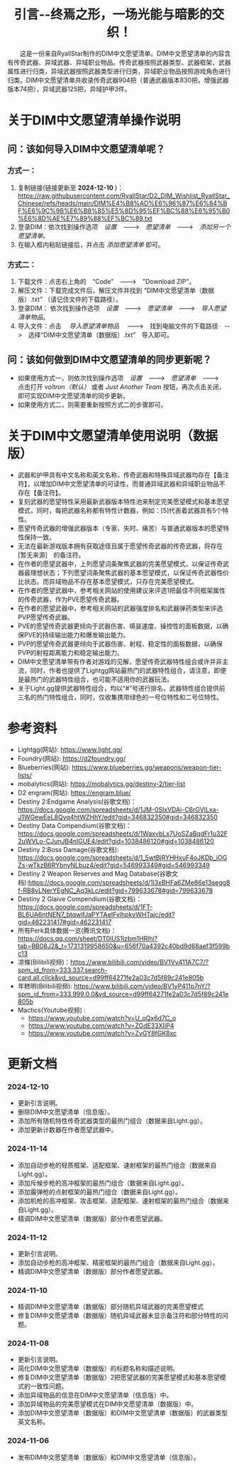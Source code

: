 # <center>引言--终焉之形，一场光能与暗影的交织！</center>
&emsp;&emsp;这是一份来自RyallStar制作的DIM中文愿望清单。DIM中文愿望清单的内容含有传奇武器、异域武器、异域职业物品。传奇武器按照武器类型、武器框架、武器属性进行归类，异域武器按照武器类型进行归类，异域职业物品按照游戏角色进行归类。DIM中文愿望清单共收录传奇武器904把（普通武器版本830把，增强武器版本74把），异域武器125把，异域护甲3件。

# 关于DIM中文愿望清单操作说明
## 问：该如何导入DIM中文愿望清单呢？
### 方式一：
1. 复制链接(链接更新至 __2024-12-10__ )：<https://raw.githubusercontent.com/RyallStar/D2_DIM_Wishlist_RyallStar_Chinese/refs/heads/main/DIM%E4%B8%AD%E6%96%87%E6%84%BF%E6%9C%9B%E6%B8%85%E5%8D%95%EF%BC%88%E6%95%B0%E6%8D%AE%E7%89%88%EF%BC%89.txt>
2. 登录DIM：依次找到操作选项&emsp;_设置_&emsp;--->&emsp;_愿望清单_&emsp;--->&emsp;_添加另一个愿望清单_。
3. 在输入框内粘贴链接后，并点击 _添加愿望清单_ 即可。

### 方式二：  
1. 下载文件：点击右上角的&emsp;“Code”&emsp;--->&emsp;"Download ZIP"。
2. 解压文件：下载完成文件后，解压文件并找到 “DIM中文愿望清单（数据版）.txt” （请记住文件的下载路径）。
3. 登录DIM： 依次找到操作选项&emsp;_设置_&emsp;--->&emsp;_愿望清单_&emsp;--->&emsp;_导入愿望清单物品_。
4. 导入文件：点击&emsp; _导入愿望清单物品_ &emsp;--->&emsp;找到电脑文件的下载路径&emsp;-->&emsp;选择“DIM中文愿望清单（数据版）.txt”&emsp;导入即可。

## 问：该如何做到DIM中文愿望清单的同步更新呢？
* 如果使用方式一，则依次找到操作选项&emsp;_设置_&emsp;--->&emsp;_愿望清单_&emsp;--->&emsp; 点击打开 _voltron（默认）_ 或者 _Just Another Team_ 按钮，再次点击关闭，即可实现DIM中文愿望清单的同步更新。
* 如果使用方式二，则需要重新按照方式二的步骤即可。


# 关于DIM中文愿望清单使用说明（数据版）
* 武器和护甲具有中文名称和英文名称，传奇武器和特殊异域武器均存在【备注符】，以增加DIM中文愿望清单的可读性，而普通异域武器和异域职业物品不存在【备注符】。
* 复刻武器的愿望特性采用最新武器版本特性池来制定完美愿望模式和基本愿望模式，同时，每把武器名称都有特性计数器，例如：[5]代表着武器具有5个特性。
* 愿望传奇武器的增强武器版本（专家、失时、痛苦）与普通武器版本的愿望特性保持一致。
* 无法在最新游戏版本拥有获取途径且属于愿望传奇武器的传奇武器，将存在&emsp;[暂无来源]&emsp;的备注符。
* 在作者的愿望武器中，上列愿望词条聚焦武器的完美愿望模式，以保证传奇武器最理想状态；下列愿望词条聚焦武器的基本愿望模式，以保证传奇武器性价比状态。而异域物品不存在基本愿望模式，只存在完美愿望模式。
* 在作者的愿望武器中，参考相关网站的使用建议来评选1把最佳不同框架属性的传奇武器，作为PVE愿望传奇武器。
* 在作者的愿望武器中，参考相关网站的武器强度排名和武器弹药类型来评选PVP愿望传奇武器。
* PVE的愿望传奇武器更倾向于武器伤害、填装速度、操控性的面板数据，以确保PVE的持续输出能力和爆发输出能力。
* PVP的愿望传奇武器更倾向于武器伤害、射程、稳定性的面板数据，以确保PVP的射程距离能力和稳定输出能力。
* DIM中文愿望清单带有作者对游戏的见解，愿望传奇武器特性组合或许并非主流，同时，作者也提供了Lightgg网站最热门的武器特性组合，请注意，即便是最热门的武器特性组合，也可能不适用你的武器玩法。
* 关于Light.gg提供武器特性组合，均以“#”号进行排名，武器特性组合提供前三名的热门特性组合，同时，仅收集携带绿色的一号位特性和二号位特性。


# 参考资料
* Lightgg(网站): <https://www.light.gg/>
* Foundry(网站): <https://d2foundry.gg/>
* Blueberries(网站): <https://www.blueberries.gg/weapons/weapon-tier-lists/>
* mobalytics(网站): <https://mobalytics.gg/destiny-2/tier-list>
* D2 engram(网站): <https://engram.blue/>
* Destiny 2:Endgame Analysis(谷歌文档)：<https://docs.google.com/spreadsheets/d/1JM-0SlxVDAi-C6rGVlLxa-J1WGewEeL8Qvq4htWZHhY/edit?gid=346832350#gid=346832350>
* Destiny Data Compendium(谷歌文档)：<https://docs.google.com/spreadsheets/d/1WaxvbLx7UoSZaBqdFr1u32F2uWVLo-CJunJB4nlGUE4/edit?gid=1038486120#gid=1038486120>
* Destiny 2:Boss Damage(谷歌文档): <https://docs.google.com/spreadsheets/d/1_5wtBjRYHHxuF4oJKDb_iOGZs-wTkzB6RYbnyNLbuz4/edit?gid=546993349#gid=546993349>
* Destiny 2 Weapon Reserves and Mag Database(谷歌文档):<https://docs.google.com/spreadsheets/d/1l3xBHFa6ZMe86e13segg8f-RB8vLNerYEgNC_Aq3kLc/edit?gid=799633678#gid=799633678>
* Destiny 2 Glaive Compendium(谷歌文档)：<https://docs.google.com/spreadsheets/d/1FT-BL6UA6ntNEN7_btqwlfJaPYTAeIFvlhpkvWHTajc/edit?gid=462231417#gid=462231417>
* 所有Perk具体数据一览(腾讯文档)：<https://docs.qq.com/sheet/DT0lUS1lzbm1HRlhi?tab=BB08J2&_t=1731319958650&u=656f70a4392c40bd9d68aef3f599bc13>
* 凉條(Bilibili视频)：<https://www.bilibili.com/video/BV1Vv411A7C7/?spm_id_from=333.337.search-card.all.click&vd_source=d99ff64271fe2a03c7d5f89c241e805b>
* 年糕明(Bilibili视频): <https://www.bilibili.com/video/BV1yP411p7nY/?spm_id_from=333.999.0.0&vd_source=d99ff64271fe2a03c7d5f89c241e805b>
* Mactics(Youtube视频) :
   * <https://www.youtube.com/watch?v=U_oQx6d7C_o>
   * <https://www.youtube.com/watch?v=ZGdE33XIIP4>
   * <https://www.youtube.com/watch?v=ZvGY8fGK8xc>


# 更新文档
### 2024-12-10
 * 更新引言说明。
 * 删除DIM中文愿望清单（信息版）。
 * 添加所有随机特性传奇武器类型的最热门组合（数据来自Light.gg）。
 * 添加更新计数器在作者愿望武器中。

### 2024-11-14
 * 添加自动步枪的轻质框架、适配框架、速射框架的最热门组合（数据来自Light.gg）。
 * 添加斥候步枪的高冲框架的最热门组合（数据来自Light.gg）。
 * 添加霰弹枪的点射框架的最热门组合（数据来自Light.gg）。
 * 添加机枪的高冲框架、攻击框架、适配框架、速射框架的最热门组合（数据来自Light.gg）。
 * 精调DIM中文愿望清单（数据版）部分作者愿望武器。

### 2024-11-12
 * 更新引言说明。
 * 添加自动步枪的高冲框架、精密框架的最热门组合（数据来自Light.gg）。
 * 精调DIM中文愿望清单（数据版）部分作者愿望武器。

### 2024-11-10 
 * 精调DIM中文愿望清单（数据版）部分随机异域武器的完美愿望模式
 * 修复DIM中文愿望清单（数据版）随机异域武器未显示备注符和部分特性的问题。

### 2024-11-08
 * 更新引言说明。
 * 简化DIM中文愿望清单（数据版）的标题名称和描述说明。
 * 修复DIM中文愿望清单（数据版）2把愿望武器的完美愿望模式和基本愿望模式的一致性问题。
 * 添加异域物品的信息在DIM中文愿望清单（信息版）中。
 * 添加异域物品的完美愿望模式在DIM中文愿望清单（数据版）中。
 * 添加DIM中文愿望清单（数据版）和DIM中文愿望清单（数据版）的武器类型英文名称。

### 2024-11-06
 * 发布DIM中文愿望清单（数据版）和DIM中文愿望清单（信息版）。
